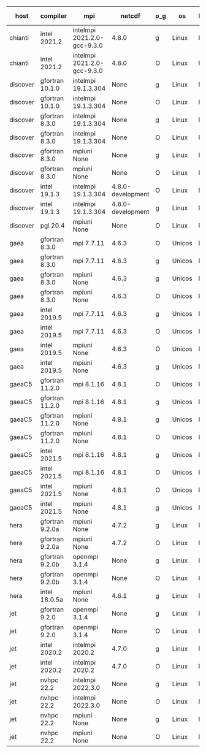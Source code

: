

| host     | compiler                              | mpi                      | netcdf        | o_g        | os       | build       | u_pass          | u_fail          | s_pass            | s_fail            | e_pass             | e_fail             | nuopc_pass       | nuopc_fail       | artifacts link          |
|----------|---------------------------------------|--------------------------|---------------|------------|----------|-------------|-----------------|-----------------|-------------------|-------------------|--------------------|--------------------|------------------|------------------|-------------------------|
| chianti | intel 2021.2 | intelmpi 2021.2.0-gcc-9.3.0  | 4.8.0  | g | Linux | PASS | None | None | None | None | None | None | None | None | <a href="https://github.com/esmf-org/esmf-test-artifacts/tree/0cffb6925a901c2e7c059458a8dc836be5a8c963/develop/intel/2021.2/g/intelmpi/2021.2.0-gcc-9.3.0" target="_blank">0cffb69</a> | 
| chianti | intel 2021.2 | intelmpi 2021.2.0-gcc-9.3.0  | 4.8.0  | O | Linux | PASS | 13917 | 0 | 49 | 0 | 80 | 0 | 52 | 0 | <a href="https://github.com/esmf-org/esmf-test-artifacts/tree/2a40d90346b25356be5bd687f1f0791a1c888882/develop/intel/2021.2/O/intelmpi/2021.2.0-gcc-9.3.0" target="_blank">2a40d90</a> | 
| discover | gfortran 10.1.0 | intelmpi 19.1.3.304  | None  | g | Linux | PASS | 13902 | 15 | 49 | 0 | 80 | 0 | 52 | 0 | <a href="https://github.com/esmf-org/esmf-test-artifacts/tree/8faa92d28cebc300c351247d755c67e370ec56e6/develop/gfortran/10.1.0/g/intelmpi/19.1.3.304" target="_blank">8faa92d</a> | 
| discover | gfortran 10.1.0 | intelmpi 19.1.3.304  | None  | O | Linux | PASS | 13902 | 15 | 49 | 0 | 80 | 0 | 52 | 0 | <a href="https://github.com/esmf-org/esmf-test-artifacts/tree/1886e2d51e3997a29ffab70ac9a8dc085ccd12c8/develop/gfortran/10.1.0/O/intelmpi/19.1.3.304" target="_blank">1886e2d</a> | 
| discover | gfortran 8.3.0 | intelmpi 19.1.3.304  | None  | g | Linux | PASS | 13902 | 15 | 49 | 0 | 80 | 0 | 52 | 0 | <a href="https://github.com/esmf-org/esmf-test-artifacts/tree/e62f054543d40ffeeb8e7cd0d8822eaba04bf03d/develop/gfortran/8.3.0/g/intelmpi/19.1.3.304" target="_blank">e62f054</a> | 
| discover | gfortran 8.3.0 | intelmpi 19.1.3.304  | None  | O | Linux | PASS | 13902 | 15 | 49 | 0 | 80 | 0 | 52 | 0 | <a href="https://github.com/esmf-org/esmf-test-artifacts/tree/c756b77ed44e4057a0f716a59aa8f70525c47d0d/develop/gfortran/8.3.0/O/intelmpi/19.1.3.304" target="_blank">c756b77</a> | 
| discover | gfortran 8.3.0 | mpiuni None  | None  | g | Linux | PASS | 12338 | 0 | 8 | 0 | 43 | 0 | None | None | <a href="https://github.com/esmf-org/esmf-test-artifacts/tree/0bdde89106d6b09d944d2b72c6d6758e4382eebc/develop/gfortran/8.3.0/g/mpiuni/None" target="_blank">0bdde89</a> | 
| discover | gfortran 8.3.0 | mpiuni None  | None  | O | Linux | PASS | 12338 | 0 | 8 | 0 | 43 | 0 | None | None | <a href="https://github.com/esmf-org/esmf-test-artifacts/tree/83b48535dbd8da75854ffaea3adf3e985f0e5ffe/develop/gfortran/8.3.0/O/mpiuni/None" target="_blank">83b4853</a> | 
| discover | intel 19.1.3 | intelmpi 19.1.3.304  | 4.8.0-development  | O | Linux | PASS | 13917 | 0 | 49 | 0 | 80 | 0 | 52 | 0 | <a href="https://github.com/esmf-org/esmf-test-artifacts/tree/8fd622264e1587ba0a2a7f6ac7ceb411cece3024/develop/intel/19.1.3/O/intelmpi/19.1.3.304" target="_blank">8fd6222</a> | 
| discover | intel 19.1.3 | intelmpi 19.1.3.304  | 4.8.0-development  | g | Linux | PASS | 13917 | 0 | 49 | 0 | 80 | 0 | 52 | 0 | <a href="https://github.com/esmf-org/esmf-test-artifacts/tree/fcd0fc408a902366e431c83c067470e84fd1e102/develop/intel/19.1.3/g/intelmpi/19.1.3.304" target="_blank">fcd0fc4</a> | 
| discover | pgi 20.4 | mpiuni None  | None  | O | Linux | PASS | None | None | None | None | None | None | None | None | <a href="https://github.com/esmf-org/esmf-test-artifacts/tree/e8d9a430f937ad856820e8c44a43d38e96660cf2/develop/pgi/20.4/O/mpiuni/None" target="_blank">e8d9a43</a> | 
| gaea | gfortran 8.3.0 | mpi 7.7.11  | 4.6.3  | O | Unicos | PASS | 13916 | 1 | 49 | 0 | 80 | 0 | 47 | 5 | <a href="https://github.com/esmf-org/esmf-test-artifacts/tree/2278861a25a3f718d83d1ced6064003b62f8f64b/develop/gfortran/8.3.0/O/mpi/7.7.11" target="_blank">2278861</a> | 
| gaea | gfortran 8.3.0 | mpi 7.7.11  | 4.6.3  | g | Unicos | PASS | 13916 | 1 | 49 | 0 | 80 | 0 | 47 | 5 | <a href="https://github.com/esmf-org/esmf-test-artifacts/tree/7591fd9cc24e2a742f088eca15e31a5156ab1e53/develop/gfortran/8.3.0/g/mpi/7.7.11" target="_blank">7591fd9</a> | 
| gaea | gfortran 8.3.0 | mpiuni None  | 4.6.3  | g | Unicos | PASS | 12338 | 0 | 8 | 0 | 43 | 0 | None | None | <a href="https://github.com/esmf-org/esmf-test-artifacts/tree/75c976e24234ebc5ab12da35a39430f80c32d3d8/develop/gfortran/8.3.0/g/mpiuni/None" target="_blank">75c976e</a> | 
| gaea | gfortran 8.3.0 | mpiuni None  | 4.6.3  | O | Unicos | PASS | 12338 | 0 | 8 | 0 | 43 | 0 | None | None | <a href="https://github.com/esmf-org/esmf-test-artifacts/tree/16232b6f258db48d24c17ebc1e11913323d22777/develop/gfortran/8.3.0/O/mpiuni/None" target="_blank">16232b6</a> | 
| gaea | intel 2019.5 | mpi 7.7.11  | 4.6.3  | g | Unicos | PASS | 13902 | 15 | 49 | 0 | 80 | 0 | 47 | 5 | <a href="https://github.com/esmf-org/esmf-test-artifacts/tree/6c4b31d61327cc890b5afaffe0226e26518739f2/develop/intel/2019.5/g/mpi/7.7.11" target="_blank">6c4b31d</a> | 
| gaea | intel 2019.5 | mpi 7.7.11  | 4.6.3  | O | Unicos | PASS | 13902 | 15 | 49 | 0 | 80 | 0 | 47 | 5 | <a href="https://github.com/esmf-org/esmf-test-artifacts/tree/1bfbe470abb45d6efec5920a42e416c6e7ae07c7/develop/intel/2019.5/O/mpi/7.7.11" target="_blank">1bfbe47</a> | 
| gaea | intel 2019.5 | mpiuni None  | 4.6.3  | O | Unicos | PASS | 12323 | 15 | 8 | 0 | 43 | 0 | None | None | <a href="https://github.com/esmf-org/esmf-test-artifacts/tree/1c4922a79c753fbbda1935ff075e9eb129b37a7e/develop/intel/2019.5/O/mpiuni/None" target="_blank">1c4922a</a> | 
| gaea | intel 2019.5 | mpiuni None  | 4.6.3  | g | Unicos | PASS | 12323 | 15 | 8 | 0 | 43 | 0 | None | None | <a href="https://github.com/esmf-org/esmf-test-artifacts/tree/500ab81612269b56085b6d85fa0242f95b94da13/develop/intel/2019.5/g/mpiuni/None" target="_blank">500ab81</a> | 
| gaeaC5 | gfortran 11.2.0 | mpi 8.1.16  | 4.8.1  | O | Unicos | PASS | 13917 | 0 | 49 | 0 | 80 | 0 | 52 | 0 | <a href="https://github.com/esmf-org/esmf-test-artifacts/tree/50278fab2cf1af9874dfe45b6ad3a4a0659ee655/develop/gfortran/11.2.0/O/mpi/8.1.16" target="_blank">50278fa</a> | 
| gaeaC5 | gfortran 11.2.0 | mpi 8.1.16  | 4.8.1  | g | Unicos | PASS | 13917 | 0 | 49 | 0 | 80 | 0 | 52 | 0 | <a href="https://github.com/esmf-org/esmf-test-artifacts/tree/f417465246211ebade99e6ffe3e953050fd0dcd6/develop/gfortran/11.2.0/g/mpi/8.1.16" target="_blank">f417465</a> | 
| gaeaC5 | gfortran 11.2.0 | mpiuni None  | 4.8.1  | g | Unicos | PASS | 12338 | 0 | 8 | 0 | 43 | 0 | None | None | <a href="https://github.com/esmf-org/esmf-test-artifacts/tree/025f9cc9f07e39371c6da94144539eea35a7281b/develop/gfortran/11.2.0/g/mpiuni/None" target="_blank">025f9cc</a> | 
| gaeaC5 | gfortran 11.2.0 | mpiuni None  | 4.8.1  | O | Unicos | PASS | 12338 | 0 | 8 | 0 | 43 | 0 | None | None | <a href="https://github.com/esmf-org/esmf-test-artifacts/tree/ae2215dea19546a729c99cf2b473ee98cf9794d5/develop/gfortran/11.2.0/O/mpiuni/None" target="_blank">ae2215d</a> | 
| gaeaC5 | intel 2021.5 | mpi 8.1.16  | 4.8.1  | g | Unicos | PASS | 13917 | 0 | 49 | 0 | 80 | 0 | 52 | 0 | <a href="https://github.com/esmf-org/esmf-test-artifacts/tree/c86e5c7f949be323f9175b78b9f89a5424dd85c0/develop/intel/2021.5/g/mpi/8.1.16" target="_blank">c86e5c7</a> | 
| gaeaC5 | intel 2021.5 | mpi 8.1.16  | 4.8.1  | O | Unicos | PASS | 13917 | 0 | 49 | 0 | 80 | 0 | 52 | 0 | <a href="https://github.com/esmf-org/esmf-test-artifacts/tree/3b7a2033da10a053358df5ad9c0b29cb6976206f/develop/intel/2021.5/O/mpi/8.1.16" target="_blank">3b7a203</a> | 
| gaeaC5 | intel 2021.5 | mpiuni None  | 4.8.1  | O | Unicos | PASS | 12338 | 0 | 8 | 0 | 43 | 0 | None | None | <a href="https://github.com/esmf-org/esmf-test-artifacts/tree/bd5fe7e81310dcb3279f277f0f27f57bf10338ac/develop/intel/2021.5/O/mpiuni/None" target="_blank">bd5fe7e</a> | 
| gaeaC5 | intel 2021.5 | mpiuni None  | 4.8.1  | g | Unicos | PASS | 12338 | 0 | 8 | 0 | 43 | 0 | None | None | <a href="https://github.com/esmf-org/esmf-test-artifacts/tree/f3d83fb5ef8ad9b4d274b4b36c73bc2271d6b133/develop/intel/2021.5/g/mpiuni/None" target="_blank">f3d83fb</a> | 
| hera | gfortran 9.2.0a | mpiuni None  | 4.7.2  | g | Linux | PASS | None | None | None | None | None | None | None | None | <a href="https://github.com/esmf-org/esmf-test-artifacts/tree/e12c80fb200fa2a6bd5a3fff4318129e88f52a72/develop/gfortran/9.2.0a/g/mpiuni/None" target="_blank">e12c80f</a> | 
| hera | gfortran 9.2.0a | mpiuni None  | 4.7.2  | O | Linux | PASS | None | None | None | None | None | None | None | None | <a href="https://github.com/esmf-org/esmf-test-artifacts/tree/f7fa9e54da086a06788c02aa70143c129bc38f77/develop/gfortran/9.2.0a/O/mpiuni/None" target="_blank">f7fa9e5</a> | 
| hera | gfortran 9.2.0b | openmpi 3.1.4  | None  | g | Linux | PASS | None | None | None | None | None | None | None | None | <a href="https://github.com/esmf-org/esmf-test-artifacts/tree/173a0f79bbe9e3c32db2de411750d1c15c1cfbca/develop/gfortran/9.2.0b/g/openmpi/3.1.4" target="_blank">173a0f7</a> | 
| hera | gfortran 9.2.0b | openmpi 3.1.4  | None  | O | Linux | PASS | None | None | None | None | None | None | None | None | <a href="https://github.com/esmf-org/esmf-test-artifacts/tree/4c859acb5534a9f0a6d1358bcc4fed29f349b6b6/develop/gfortran/9.2.0b/O/openmpi/3.1.4" target="_blank">4c859ac</a> | 
| hera | intel 18.0.5a | mpiuni None  | 4.6.1  | g | Linux | PASS | None | None | None | None | None | None | None | None | <a href="https://github.com/esmf-org/esmf-test-artifacts/tree/d73e0441983155ffec33ceb7079253d4a9e7ddbf/develop/intel/18.0.5a/g/mpiuni/None" target="_blank">d73e044</a> | 
| jet | gfortran 9.2.0 | openmpi 3.1.4  | None  | g | Linux | PASS | 13917 | 0 | 49 | 0 | 80 | 0 | 52 | 0 | <a href="https://github.com/esmf-org/esmf-test-artifacts/tree/c474be27a8b1b95e5589e41e15b27c95b4588e50/develop/gfortran/9.2.0/g/openmpi/3.1.4" target="_blank">c474be2</a> | 
| jet | gfortran 9.2.0 | openmpi 3.1.4  | None  | O | Linux | PASS | 13917 | 0 | 49 | 0 | 80 | 0 | 52 | 0 | <a href="https://github.com/esmf-org/esmf-test-artifacts/tree/71e00aad10dff4a0d5ed914c7a403d047d027fad/develop/gfortran/9.2.0/O/openmpi/3.1.4" target="_blank">71e00aa</a> | 
| jet | intel 2020.2 | intelmpi 2020.2  | 4.7.0  | g | Linux | PASS | 13917 | 0 | 49 | 0 | 80 | 0 | 52 | 0 | <a href="https://github.com/esmf-org/esmf-test-artifacts/tree/aec55d2742eedb4fab851dd1c5515e998eff57fb/develop/intel/2020.2/g/intelmpi/2020.2" target="_blank">aec55d2</a> | 
| jet | intel 2020.2 | intelmpi 2020.2  | 4.7.0  | O | Linux | PASS | 13916 | 1 | 49 | 0 | 80 | 0 | 52 | 0 | <a href="https://github.com/esmf-org/esmf-test-artifacts/tree/5a8fdb0b67edb31ddb90c6a7cb4dc54098126909/develop/intel/2020.2/O/intelmpi/2020.2" target="_blank">5a8fdb0</a> | 
| jet | nvhpc 22.2 | intelmpi 2022.3.0  | None  | g | Linux | FAIL | None | None | None | None | None | None | None | None | <a href="https://github.com/esmf-org/esmf-test-artifacts/tree/0ebef304af98986ec0c445a5c0655ac4a275b202/develop/nvhpc/22.2/g/intelmpi/2022.3.0" target="_blank">0ebef30</a> | 
| jet | nvhpc 22.2 | intelmpi 2022.3.0  | None  | O | Linux | FAIL | None | None | None | None | None | None | None | None | <a href="https://github.com/esmf-org/esmf-test-artifacts/tree/29d757f9c22776939a206e8436dedf5915ae1f00/develop/nvhpc/22.2/O/intelmpi/2022.3.0" target="_blank">29d757f</a> | 
| jet | nvhpc 22.2 | mpiuni None  | None  | g | Linux | PASS | 11713 | 625 | 4 | 4 | 40 | 3 | None | None | <a href="https://github.com/esmf-org/esmf-test-artifacts/tree/a089ec823e21ac19c8a531ee6117fc8226c8f813/develop/nvhpc/22.2/g/mpiuni/None" target="_blank">a089ec8</a> | 
| jet | nvhpc 22.2 | mpiuni None  | None  | O | Linux | PASS | 12336 | 2 | 8 | 0 | 43 | 0 | None | None | <a href="https://github.com/esmf-org/esmf-test-artifacts/tree/f4780917be47d391a937d623152c971e1efaa6ca/develop/nvhpc/22.2/O/mpiuni/None" target="_blank">f478091</a> | 
